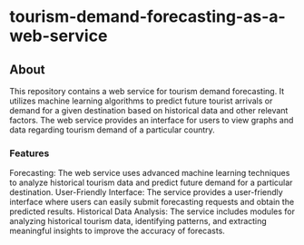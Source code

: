 # tourism-demand-forecasting-as-a-web-service

## About
This repository contains a web service for tourism demand forecasting. It utilizes machine learning algorithms to predict future tourist arrivals or demand for a given destination based on historical data and other relevant factors. The web service provides an interface for users to view graphs and data regarding tourism demand of a particular country.
### Features 
Forecasting: The web service uses advanced machine learning techniques to analyze historical tourism data and predict future demand for a particular destination.
User-Friendly Interface: The service provides a user-friendly interface where users can easily submit forecasting requests and obtain the predicted results.
Historical Data Analysis: The service includes modules for analyzing historical tourism data, identifying patterns, and extracting meaningful insights to improve the accuracy of forecasts.
